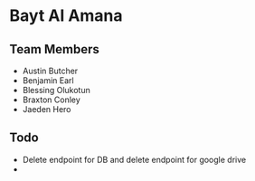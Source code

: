 <h1>Bayt Al Amana</h1>

<h2>Team Members</h2>
<ul>
<li>Austin Butcher</li>
<li>Benjamin Earl</li>
<li>Blessing Olukotun</li>
<li>Braxton Conley</li>
<li>Jaeden Hero</li>
</ul>

<h2>Todo</h2>

<ul>
<li>Delete endpoint for DB and delete endpoint for google drive</li>
<li></li>
</ul>

